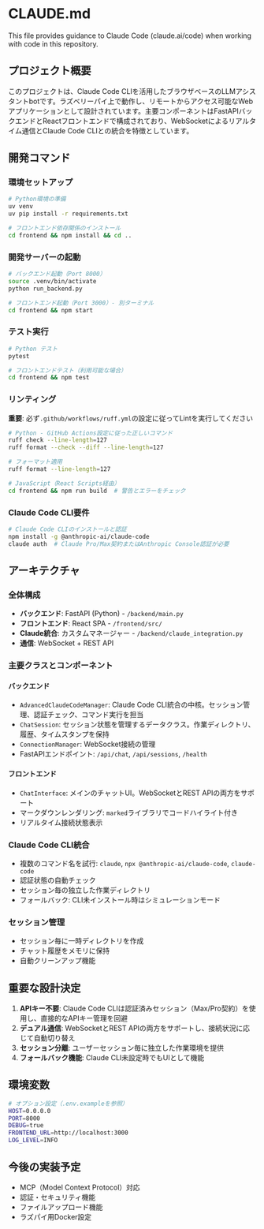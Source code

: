 # CLAUDE.md

This file provides guidance to Claude Code (claude.ai/code) when working with code in this repository.

## プロジェクト概要

このプロジェクトは、Claude Code CLIを活用したブラウザベースのLLMアシスタントbotです。ラズベリーパイ上で動作し、リモートからアクセス可能なWebアプリケーションとして設計されています。主要コンポーネントはFastAPIバックエンドとReactフロントエンドで構成されており、WebSocketによるリアルタイム通信とClaude Code CLIとの統合を特徴としています。

## 開発コマンド

### 環境セットアップ
```bash
# Python環境の準備
uv venv
uv pip install -r requirements.txt

# フロントエンド依存関係のインストール
cd frontend && npm install && cd ..
```

### 開発サーバーの起動
```bash
# バックエンド起動（Port 8000）
source .venv/bin/activate
python run_backend.py

# フロントエンド起動（Port 3000）- 別ターミナル
cd frontend && npm start
```

### テスト実行
```bash
# Python テスト
pytest

# フロントエンドテスト（利用可能な場合）
cd frontend && npm test
```

### リンティング
**重要**: 必ず`.github/workflows/ruff.yml`の設定に従ってLintを実行してください

```bash
# Python - GitHub Actions設定に従った正しいコマンド
ruff check --line-length=127
ruff format --check --diff --line-length=127

# フォーマット適用
ruff format --line-length=127

# JavaScript（React Scripts経由）
cd frontend && npm run build  # 警告とエラーをチェック
```

### Claude Code CLI要件
```bash
# Claude Code CLIのインストールと認証
npm install -g @anthropic-ai/claude-code
claude auth  # Claude Pro/Max契約またはAnthropic Console認証が必要
```

## アーキテクチャ

### 全体構成
- **バックエンド**: FastAPI (Python) - `/backend/main.py`
- **フロントエンド**: React SPA - `/frontend/src/`
- **Claude統合**: カスタムマネージャー - `/backend/claude_integration.py`
- **通信**: WebSocket + REST API

### 主要クラスとコンポーネント

#### バックエンド
- `AdvancedClaudeCodeManager`: Claude Code CLI統合の中核。セッション管理、認証チェック、コマンド実行を担当
- `ChatSession`: セッション状態を管理するデータクラス。作業ディレクトリ、履歴、タイムスタンプを保持
- `ConnectionManager`: WebSocket接続の管理
- FastAPIエンドポイント: `/api/chat`, `/api/sessions`, `/health`

#### フロントエンド
- `ChatInterface`: メインのチャットUI。WebSocketとREST APIの両方をサポート
- マークダウンレンダリング: `marked`ライブラリでコードハイライト付き
- リアルタイム接続状態表示

### Claude Code CLI統合
- 複数のコマンド名を試行: `claude`, `npx @anthropic-ai/claude-code`, `claude-code`
- 認証状態の自動チェック
- セッション毎の独立した作業ディレクトリ
- フォールバック: CLI未インストール時はシミュレーションモード

### セッション管理
- セッション毎に一時ディレクトリを作成
- チャット履歴をメモリに保持
- 自動クリーンアップ機能

## 重要な設計決定

1. **APIキー不要**: Claude Code CLIは認証済みセッション（Max/Pro契約）を使用し、直接的なAPIキー管理を回避
2. **デュアル通信**: WebSocketとREST APIの両方をサポートし、接続状況に応じて自動切り替え
3. **セッション分離**: ユーザーセッション毎に独立した作業環境を提供
4. **フォールバック機能**: Claude CLI未設定時でもUIとして機能

## 環境変数
```bash
# オプション設定（.env.exampleを参照）
HOST=0.0.0.0
PORT=8000
DEBUG=true
FRONTEND_URL=http://localhost:3000
LOG_LEVEL=INFO
```

## 今後の実装予定
- MCP（Model Context Protocol）対応
- 認証・セキュリティ機能
- ファイルアップロード機能
- ラズパイ用Docker設定